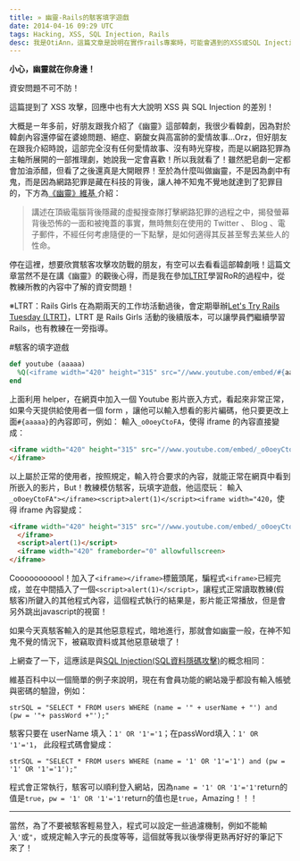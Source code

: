 ```yaml
---
title: » 幽靈-Rails的駭客填字遊戲
date: 2014-04-16 09:29 UTC
tags: Hacking, XSS, SQL Injection, Rails
desc: 我是OtiAnn，這篇文章是說明在實作rails專案時，可能會遇到的XSS或SQL Injection攻擊。
---
```


**小心，幽靈就在你身邊！**

資安問題不可不防！

這篇提到了 XSS 攻擊，回應中也有大大說明 XSS 與 SQL Injection 的差別！


大概是ㄧ年多前，好朋友跟我介紹了《幽靈》這部韓劇，我很少看韓劇，因為對於韓劇內容還停留在婆媳問題、絕症、窮酸女與高富帥的愛情故事...Orz，但好朋友在跟我介紹時說，這部完全沒有任何愛情故事、沒有時光穿梭，而是以網路犯罪為主軸所展開的一部推理劇，她說我一定會喜歡！所以我就看了！雖然肥皂劇一定都會加油添醋，但看了之後還真是大開眼界！至於為什麼叫做幽靈，不是因為劇中有鬼，而是因為網路犯罪是藏在科技的背後，讓人神不知鬼不覺地就達到了犯罪目的，下方為[《幽靈》維基 ](http://zh.wikipedia.org/wiki/%E5%B9%BD%E9%9D%88_(%E9%9F%93%E5%9C%8B%E9%9B%BB%E8%A6%96%E5%8A%87))介紹：

<blockquote>講述在頂級電腦背後隱藏的虛擬搜查隊打擊網路犯罪的過程之中，揭發螢幕背後恐怖的一面和被掩蓋的事實，無時無刻在使用的 Twitter 、 Blog 、電子郵件，不經任何考慮隨便的一下點擊，是如何適得其反甚至奪去某些人的性命。
</blockquote>

停在這裡，想要欣賞駭客攻擊攻防戰的朋友，有空可以去看看這部韓劇哦！這篇文章當然不是在講《幽靈》的觀後心得，而是我在參加[LTRT](http://ltrt.kktix.cc/)學習RoR的過程中，從教練所教的內容中了解的資安問題！

※LTRT：Rails Girls 在為期兩天的工作坊活動過後，會定期舉辦[Let's Try Rails Tuesday (LTRT)](http://ltrt.kktix.cc/)，LTRT 是 Rails Girls 活動的後續版本，可以讓學員們繼續學習 Rails，也有教練在一旁指導。

#駭客的填字遊戲

~~~ruby
def youtube (aaaaa)
  %Q(<iframe width="420" height="315" src="//www.youtube.com/embed/#{aaaaa}" frameborder="0" allowfullscreen></iframe>)
end
~~~

上面利用 helper，在網頁中加入一個 Youtube 影片嵌入方式，看起來非常正常，如果今天提供給使用者一個 form ，讓他可以輸入想看的影片編碼，他只要更改上面`#{aaaaa}`的內容即可，例如：
輸入`_o0oeyCtoFA`，使得 iframe 的內容直接變成：

~~~html
<iframe width="420" height="315" src="//www.youtube.com/embed/_o0oeyCtoFA" frameborder="0" allowfullscreen>
</iframe>
~~~

以上屬於正常的使用者，按照規定，輸入符合要求的內容，就能正常在網頁中看到所嵌入的影片，But！教練模仿駭客，玩填字遊戲，他這麼玩：
輸入`_o0oeyCtoFA"></iframe><script>alert(1)</script><iframe width="420`，使得 iframe 內容變成：

~~~html
<iframe width="420" height="315" src="//www.youtube.com/embed/_o0oeyCtoFA">
  </iframe>
  <script>alert(1)</script>
  <iframe width="420" frameborder="0" allowfullscreen>
</iframe>
~~~

Cooooooooool！加入了`<iframe></iframe>`標籤頭尾，騙程式`<iframe>`已經完成，並在中間插入了一個`<script>alert(1)</script>`，讓程式正常讀取教練(假駭客)所鍵入的其他程式內容，這個程式執行的結果是，影片能正常播放，但是會另外跳出javascript的視窗！

如果今天真駭客輸入的是其他惡意程式，暗地進行，那就會如幽靈一般，在神不知鬼不覺的情況下，被竊取資料或其他惡意破壞了！

上網查了一下，這應該是與[SQL Injection(SQL資料隱碼攻擊)](http://zh.wikipedia.org/wiki/SQL%E8%B3%87%E6%96%99%E9%9A%B1%E7%A2%BC%E6%94%BB%E6%93%8A)的概念相同：

維基百科中以一個簡單的例子來說明，現在有會員功能的網站幾乎都設有輸入帳號與密碼的驗證，例如：

~~~shell
strSQL = "SELECT * FROM users WHERE (name = '" + userName + "') and (pw = '"+ passWord +"');"
~~~

駭客只要在 userName 填入：`1' OR '1'='1`；在passWord填入：`1' OR '1'='1`，
此段程式碼會變成：

~~~shell
strSQL = "SELECT * FROM users WHERE (name = '1' OR '1'='1') and (pw = '1' OR '1'='1');"
~~~

程式會正常執行，駭客可以順利登入網站，因為`name = '1' OR '1'='1'`return的值是`true`，`pw = '1' OR '1'='1'`return的值也是`true`，Amazing！！！

---

當然，為了不要被駭客輕易登入，程式可以設定一些過濾機制，例如不能輸入`'`或`"`，或規定輸入字元的長度等等，這個就等我以後學得更熟再好好的筆記下來了！